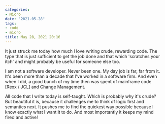 ```yaml
---
categories:
- Micro
date: "2021-05-28"
tags:
- code
- micro
title: May 28, 2021 20:16
---
```


It just struck me today how much I love writing crude, rewarding code. The type that is just sufficient to get the job done and that which 'scratches your itch' and might probably be useful for someone else too.

I am not a software developer. Never been one. My day job is far, far from it. It's been more than a decade that I've worked in a software firm. And even when I did, a good bunch of my time then was spent of mainframe code \[Rexx / JCL\] and Change Management.

All code that I write today is self-taught. Which is probably why it's crude? But beautiful it is, because it challenges me to think of logic first and semantics next. It pushes me to find the quickest way possible because I know exactly what I want it to do. And most importantly it keeps my mind fired and active!
